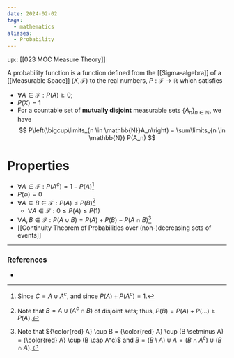```yaml
---
date: 2024-02-02
tags:
  - mathematics
aliases:
  - Probability
---
```

up:: [[023 MOC Measure Theory]]

A probability function is a function defined from the [[Sigma-algebra]] of a [[Measurable Space]] $(X, \mathcal{F})$ to the real numbers, $P: \mathcal{F} \to \mathbb{R}$ which satisfies
- $\forall A \in \mathcal{F}: P(A) \geq 0$;
- $P(X) = 1$
- For a countable set of **mutually disjoint** measurable sets $\{A_n\}_{n \in \mathbb{N}}$, we have 
$$
P\left(\bigcup\limits_{n \in \mathbb{N}}A_n\right) = \sum\limits_{n \in \mathbb{N}} P(A_n)
$$
# Properties
- $\forall A \in \mathcal{F}: P(A^c) = 1 - P(A)$[^1]
- $P(\emptyset) = 0$
- $\forall A \subseteq B \in \mathcal{F}: P(A) \leq P(B)$[^2]
	- $\forall A \in \mathcal{F}: 0 \leq P(A) \leq P(1)$
- $\forall A, B \in \mathcal{F}: P(A \cup B) = P(A) + P(B) - P(A \cap B)$[^3]
- [[Continuity Theorem of Probabilities over (non-)decreasing sets of events]]

---
### References
- 

[^1]: Since $C = A \cup A^c$, and since $P(A) + P(A^c) = 1$.
[^2]: Note that $B = A \cup (A^c \cap B)$ of disjoint sets; thus, $P(B) = P(A) + P(\dots) \geq P(A)$.
[^3]: Note that ${\color{red} A} \cup B = {\color{red} A} \cup (B \setminus A) = {\color{red} A} \cup (B \cap A^c)$ and $B = (B \setminus A) \cup A = (B \cap A^c) \cup (B \cap A)$.